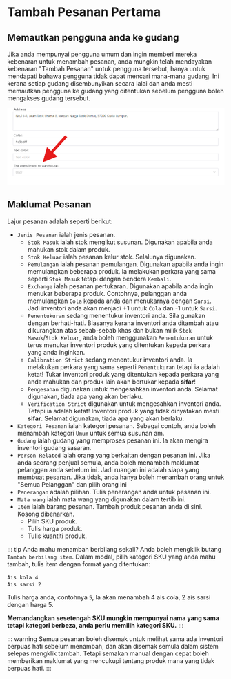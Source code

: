 # Tambah Pesanan Pertama
## Memautkan pengguna anda ke gudang
Jika anda mempunyai pengguna umum dan ingin memberi mereka kebenaran untuk menambah pesanan, anda mungkin telah mendayakan kebenaran "Tambah Pesanan" untuk pengguna tersebut, hanya untuk mendapati bahawa pengguna tidak dapat mencari mana-mana gudang.   Ini kerana setiap gudang disembunyikan secara lalai dan anda mesti memautkan pengguna ke gudang yang ditentukan sebelum pengguna boleh mengakses gudang tersebut.

![Memautkan pengguna ke gudang](../../assets/linking-user-to-warehouse.png)

## Maklumat Pesanan
Lajur pesanan adalah seperti berikut:
- `Jenis Pesanan` ialah jenis pesanan.
     - `Stok Masuk` ialah stok mengikut susunan. Digunakan apabila anda mahukan stok dalam produk.
     - `Stok Keluar` ialah pesanan kelur stok. Selalunya digunakan.
     - `Pemulangan` ialah pesanan pemulangan. Digunakan apabila anda ingin memulangkan beberapa produk. Ia melakukan perkara yang sama seperti `Stok Masuk` tetapi dengan bendera `Kembali`.
     - `Exchange` ialah pesanan pertukaran. Digunakan apabila anda ingin menukar beberapa produk. Contohnya, pelanggan anda memulangkan `Cola` kepada anda dan menukarnya dengan `Sarsi`.   Jadi inventori anda akan menjadi +1 untuk `Cola` dan -1 untuk `Sarsi`.
     - `Penentukuran` sedang menentukur inventori anda. Sila gunakan dengan berhati-hati. Biasanya kerana inventori anda ditambah atau dikurangkan atas sebab-sebab khas dan bukan milik `Stok Masuk`/`Stok Keluar`, anda boleh menggunakan `Penentukuran` untuk terus menukar inventori produk yang ditentukan kepada perkara yang anda inginkan.
     - `Calibration Strict` sedang menentukur inventori anda. Ia melakukan perkara yang sama seperti `Penentukuran` tetapi ia adalah ketat! Tukar inventori produk yang ditentukan kepada perkara yang anda mahukan dan produk lain akan bertukar kepada **sifar**!
     - `Pengesahan` digunakan untuk mengesahkan inventori anda. Selamat digunakan, tiada apa yang akan berlaku.
     - `Verification Strict` digunakan untuk mengesahkan inventori anda. Tetapi ia adalah ketat! Inventori produk yang tidak dinyatakan mesti **sifar**. Selamat digunakan, tiada apa yang akan berlaku.
- `Kategori Pesanan` ialah kategori pesanan. Sebagai contoh, anda boleh menambah kategori `Umum` untuk semua susunan am.
- `Gudang` ialah gudang yang memproses pesanan ini. Ia akan mengira inventori gudang sasaran.
- `Person Related` ialah orang yang berkaitan dengan pesanan ini. Jika anda seorang penjual semula, anda boleh menambah maklumat pelanggan anda sebelum ini. Jadi ruangan ini adalah siapa yang membuat pesanan. Jika tidak, anda hanya boleh menambah orang untuk "Semua Pelanggan" dan pilih orang ini
- `Penerangan` adalah pilihan. Tulis penerangan anda untuk pesanan ini.
- `Mata wang` ialah mata wang yang digunakan dalam tertib ini.
- `Item` ialah barang pesanan. Tambah produk pesanan anda di sini. Kosong dibenarkan.
     - Pilih SKU produk.
     - Tulis harga produk.
     - Tulis kuantiti produk.

::: tip
Anda mahu menambah berbilang sekali? Anda boleh mengklik butang `Tambah berbilang item`. Dalam modal, pilih kategori SKU yang anda mahu tambah, tulis item dengan format yang ditentukan:
```
Ais kola 4
Ais sarsi 2
```
Tulis harga anda, contohnya `5`, Ia akan menambah 4 ais cola, 2 ais sarsi dengan harga 5.

**Memandangkan sesetengah SKU mungkin mempunyai nama yang sama tetapi kategori berbeza, anda perlu memilih kategori SKU.**
:::

::: warning
Semua pesanan boleh disemak untuk melihat sama ada inventori berpuas hati sebelum menambah, dan akan disemak semula dalam sistem selepas mengklik tambah. Tetapi semakan manual dengan cepat boleh memberikan maklumat yang mencukupi tentang produk mana yang tidak berpuas hati.
:::